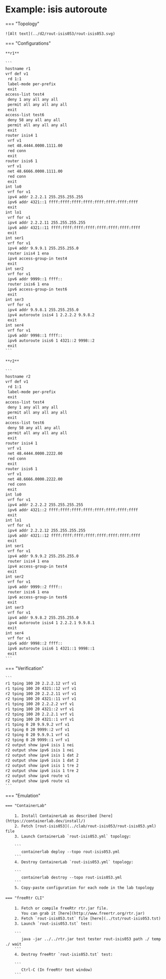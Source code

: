 # Example: isis autoroute

=== "Topology"

    ![Alt text](../d2/rout-isis053/rout-isis053.svg)

=== "Configurations"

    **r1**

    ```
    hostname r1
    vrf def v1
     rd 1:1
     label-mode per-prefix
     exit
    access-list test4
     deny 1 any all any all
     permit all any all any all
     exit
    access-list test6
     deny 58 any all any all
     permit all any all any all
     exit
    router isis4 1
     vrf v1
     net 48.4444.0000.1111.00
     red conn
     exit
    router isis6 1
     vrf v1
     net 48.6666.0000.1111.00
     red conn
     exit
    int lo0
     vrf for v1
     ipv4 addr 2.2.2.1 255.255.255.255
     ipv6 addr 4321::1 ffff:ffff:ffff:ffff:ffff:ffff:ffff:ffff
     exit
    int lo1
     vrf for v1
     ipv4 addr 2.2.2.11 255.255.255.255
     ipv6 addr 4321::11 ffff:ffff:ffff:ffff:ffff:ffff:ffff:ffff
     exit
    int ser1
     vrf for v1
     ipv4 addr 9.9.9.1 255.255.255.0
     router isis4 1 ena
     ipv4 access-group-in test4
     exit
    int ser2
     vrf for v1
     ipv6 addr 9999::1 ffff::
     router isis6 1 ena
     ipv6 access-group-in test6
     exit
    int ser3
     vrf for v1
     ipv4 addr 9.9.8.1 255.255.255.0
     ipv4 autoroute isis4 1 2.2.2.2 9.9.8.2
     exit
    int ser4
     vrf for v1
     ipv6 addr 9998::1 ffff::
     ipv6 autoroute isis6 1 4321::2 9998::2
     exit
    ```

    **r2**

    ```
    hostname r2
    vrf def v1
     rd 1:1
     label-mode per-prefix
     exit
    access-list test4
     deny 1 any all any all
     permit all any all any all
     exit
    access-list test6
     deny 58 any all any all
     permit all any all any all
     exit
    router isis4 1
     vrf v1
     net 48.4444.0000.2222.00
     red conn
     exit
    router isis6 1
     vrf v1
     net 48.6666.0000.2222.00
     red conn
     exit
    int lo0
     vrf for v1
     ipv4 addr 2.2.2.2 255.255.255.255
     ipv6 addr 4321::2 ffff:ffff:ffff:ffff:ffff:ffff:ffff:ffff
     exit
    int lo1
     vrf for v1
     ipv4 addr 2.2.2.12 255.255.255.255
     ipv6 addr 4321::12 ffff:ffff:ffff:ffff:ffff:ffff:ffff:ffff
     exit
    int ser1
     vrf for v1
     ipv4 addr 9.9.9.2 255.255.255.0
     router isis4 1 ena
     ipv4 access-group-in test4
     exit
    int ser2
     vrf for v1
     ipv6 addr 9999::2 ffff::
     router isis6 1 ena
     ipv6 access-group-in test6
     exit
    int ser3
     vrf for v1
     ipv4 addr 9.9.8.2 255.255.255.0
     ipv4 autoroute isis4 1 2.2.2.1 9.9.8.1
     exit
    int ser4
     vrf for v1
     ipv6 addr 9998::2 ffff::
     ipv6 autoroute isis6 1 4321::1 9998::1
     exit
    ```

=== "Verification"

    ```
    r1 tping 100 20 2.2.2.12 vrf v1
    r1 tping 100 20 4321::12 vrf v1
    r2 tping 100 20 2.2.2.11 vrf v1
    r2 tping 100 20 4321::11 vrf v1
    r1 tping 100 20 2.2.2.2 vrf v1
    r1 tping 100 20 4321::2 vrf v1
    r2 tping 100 20 2.2.2.1 vrf v1
    r2 tping 100 20 4321::1 vrf v1
    r1 tping 0 20 9.9.9.2 vrf v1
    r1 tping 0 20 9999::2 vrf v1
    r2 tping 0 20 9.9.9.1 vrf v1
    r2 tping 0 20 9999::1 vrf v1
    r2 output show ipv4 isis 1 nei
    r2 output show ipv6 isis 1 nei
    r2 output show ipv4 isis 1 dat 2
    r2 output show ipv6 isis 1 dat 2
    r2 output show ipv4 isis 1 tre 2
    r2 output show ipv6 isis 1 tre 2
    r2 output show ipv4 route v1
    r2 output show ipv6 route v1
    ```

=== "Emulation"

    === "ContainerLab"

        1. Install ContainerLab as described [here](https://containerlab.dev/install/)  
        2. Fetch [rout-isis053](../clab/rout-isis053/rout-isis053.yml) file  
        3. Launch ContainerLab `rout-isis053.yml` topology:  

        ```
           containerlab deploy --topo rout-isis053.yml  
        ```
        4. Destroy ContainerLab `rout-isis053.yml` topology:  

        ```
           containerlab destroy --topo rout-isis053.yml  
        ```
        5. Copy-paste configuration for each node in the lab topology

    === "freeRtr CLI"

        1. Fetch or compile freeRtr rtr.jar file.  
           You can grab it [here](http://www.freertr.org/rtr.jar)  
        2. Fetch `rout-isis053.tst` file [here](../tst/rout-isis053.tst)  
        3. Launch `rout-isis053.tst` test:  

        ```
           java -jar ../../rtr.jar test tester rout-isis053 path ./ temp ./ wait
        ```
        4. Destroy freeRtr `rout-isis053.tst` test:  

        ```
           Ctrl-C (In freeRtr test window)
        ```


